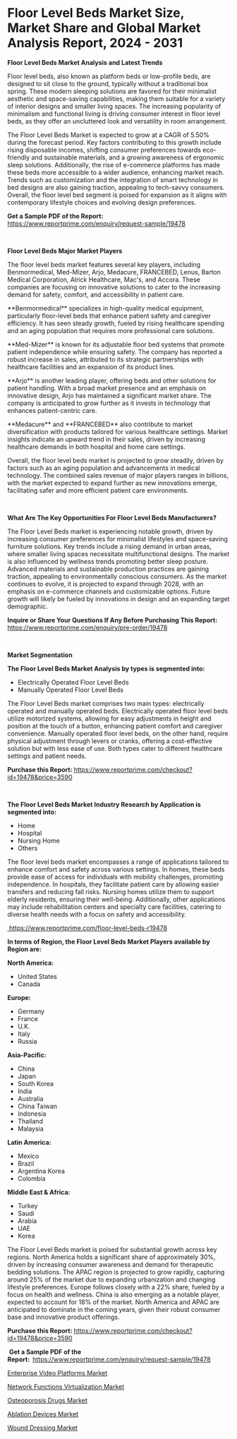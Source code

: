 <p><h1>Floor Level Beds Market Size, Market Share and Global Market Analysis Report, 2024 - 2031</h1></p><p><strong>Floor Level Beds Market Analysis and Latest Trends</strong></p>
<p><p>Floor level beds, also known as platform beds or low-profile beds, are designed to sit close to the ground, typically without a traditional box spring. These modern sleeping solutions are favored for their minimalist aesthetic and space-saving capabilities, making them suitable for a variety of interior designs and smaller living spaces. The increasing popularity of minimalism and functional living is driving consumer interest in floor level beds, as they offer an uncluttered look and versatility in room arrangement.</p><p>The Floor Level Beds Market is expected to grow at a CAGR of 5.50% during the forecast period. Key factors contributing to this growth include rising disposable incomes, shifting consumer preferences towards eco-friendly and sustainable materials, and a growing awareness of ergonomic sleep solutions. Additionally, the rise of e-commerce platforms has made these beds more accessible to a wider audience, enhancing market reach. Trends such as customization and the integration of smart technology in bed designs are also gaining traction, appealing to tech-savvy consumers. Overall, the floor level bed segment is poised for expansion as it aligns with contemporary lifestyle choices and evolving design preferences.</p></p>
<p><strong>Get a Sample PDF of the Report:&nbsp;</strong> <a href="https://www.reportprime.com/enquiry/request-sample/19478?utm_campaign=4&utm_medium=2&utm_source=Github&utm_content=ia&utm_term=23112024&utm_id=floor-level-beds">https://www.reportprime.com/enquiry/request-sample/19478</a></p>
<p>&nbsp;</p>
<p><strong>Floor Level Beds Major Market Players</strong></p>
<p><p>The floor level beds market features several key players, including Benmormedical, Med-Mizer, Arjo, Medacure, FRANCEBED, Lenus, Barton Medical Corporation, Alrick Healthcare, Mac's, and Accora. These companies are focusing on innovative solutions to cater to the increasing demand for safety, comfort, and accessibility in patient care.</p><p>**Benmormedical** specializes in high-quality medical equipment, particularly floor-level beds that enhance patient safety and caregiver efficiency. It has seen steady growth, fueled by rising healthcare spending and an aging population that requires more professional care solutions.</p><p>**Med-Mizer** is known for its adjustable floor bed systems that promote patient independence while ensuring safety. The company has reported a robust increase in sales, attributed to its strategic partnerships with healthcare facilities and an expansion of its product lines.</p><p>**Arjo** is another leading player, offering beds and other solutions for patient handling. With a broad market presence and an emphasis on innovative design, Arjo has maintained a significant market share. The company is anticipated to grow further as it invests in technology that enhances patient-centric care.</p><p>**Medacure** and **FRANCEBED** also contribute to market diversification with products tailored for various healthcare settings. Market insights indicate an upward trend in their sales, driven by increasing healthcare demands in both hospital and home care settings.</p><p>Overall, the floor level beds market is projected to grow steadily, driven by factors such as an aging population and advancements in medical technology. The combined sales revenue of major players ranges in billions, with the market expected to expand further as new innovations emerge, facilitating safer and more efficient patient care environments.</p></p>
<p>&nbsp;</p>
<p><strong>What Are The Key Opportunities For Floor Level Beds Manufacturers?</strong></p>
<p><p>The Floor Level Beds market is experiencing notable growth, driven by increasing consumer preferences for minimalist lifestyles and space-saving furniture solutions. Key trends include a rising demand in urban areas, where smaller living spaces necessitate multifunctional designs. The market is also influenced by wellness trends promoting better sleep posture. Advanced materials and sustainable production practices are gaining traction, appealing to environmentally conscious consumers. As the market continues to evolve, it is projected to expand through 2028, with an emphasis on e-commerce channels and customizable options. Future growth will likely be fueled by innovations in design and an expanding target demographic.</p></p>
<p><strong>Inquire or Share Your Questions If Any Before Purchasing This Report:</strong> <a href="https://www.reportprime.com/enquiry/pre-order/19478?utm_campaign=4&utm_medium=2&utm_source=Github&utm_content=ia&utm_term=23112024&utm_id=floor-level-beds">https://www.reportprime.com/enquiry/pre-order/19478</a></p>
<p>&nbsp;</p>
<p><strong>Market Segmentation</strong></p>
<p><strong>The Floor Level Beds Market Analysis by types is segmented into:</strong></p>
<p><ul><li>Electrically Operated Floor Level Beds</li><li>Manually Operated Floor Level Beds</li></ul></p>
<p><p>The Floor Level Beds market comprises two main types: electrically operated and manually operated beds. Electrically operated floor level beds utilize motorized systems, allowing for easy adjustments in height and position at the touch of a button, enhancing patient comfort and caregiver convenience. Manually operated floor level beds, on the other hand, require physical adjustment through levers or cranks, offering a cost-effective solution but with less ease of use. Both types cater to different healthcare settings and patient needs.</p></p>
<p><strong>Purchase this Report:&nbsp;</strong><a href="https://www.reportprime.com/checkout?id=19478&price=3590&utm_campaign=4&utm_medium=2&utm_source=Github&utm_content=ia&utm_term=23112024&utm_id=floor-level-beds">https://www.reportprime.com/checkout?id=19478&price=3590</a></p>
<p>&nbsp;</p>
<p><strong>The Floor Level Beds Market Industry Research by Application is segmented into:</strong></p>
<p><ul><li>Home</li><li>Hospital</li><li>Nursing Home</li><li>Others</li></ul></p>
<p><p>The floor level beds market encompasses a range of applications tailored to enhance comfort and safety across various settings. In homes, these beds provide ease of access for individuals with mobility challenges, promoting independence. In hospitals, they facilitate patient care by allowing easier transfers and reducing fall risks. Nursing homes utilize them to support elderly residents, ensuring their well-being. Additionally, other applications may include rehabilitation centers and specialty care facilities, catering to diverse health needs with a focus on safety and accessibility.</p></p>
<p><a href="https://www.reportprime.com/floor-level-beds-r19478?utm_campaign=4&utm_medium=2&utm_source=Github&utm_content=ia&utm_term=23112024&utm_id=floor-level-beds">&nbsp;https://www.reportprime.com/floor-level-beds-r19478</a></p>
<p><strong>In terms of Region, the Floor Level Beds Market Players available by Region are:</strong></p>
<p>
    <p> <strong> North America: </strong>
        <ul>
            <li>United States</li>
            <li>Canada</li>
        </ul>
        </p> 
    <p> <strong> Europe: </strong>
        <ul>
            <li>Germany</li>
            <li>France</li>
            <li>U.K.</li>
            <li>Italy</li>
            <li>Russia</li>
        </ul>
        </p> 
    <p> <strong> Asia-Pacific: </strong>
        <ul>
            <li>China</li>
            <li>Japan</li>
            <li>South Korea</li>
            <li>India</li>
            <li>Australia</li>
            <li>China Taiwan</li>
            <li>Indonesia</li>
            <li>Thailand</li>
            <li>Malaysia</li>
        </ul>
        </p> 
    <p> <strong> Latin America: </strong>
        <ul>
            <li>Mexico</li>
            <li>Brazil</li>
            <li>Argentina Korea</li>
            <li>Colombia</li>
        </ul>
        </p> 
    <p> <strong> Middle East & Africa: </strong>
        <ul>
            <li>Turkey</li>
            <li>Saudi</li>
            <li>Arabia</li>
            <li>UAE</li>
            <li>Korea</li>
        </ul>
    </p>
    </p>
<p><p>The Floor Level Beds market is poised for substantial growth across key regions. North America holds a significant share of approximately 30%, driven by increasing consumer awareness and demand for therapeutic bedding solutions. The APAC region is projected to grow rapidly, capturing around 25% of the market due to expanding urbanization and changing lifestyle preferences. Europe follows closely with a 22% share, fueled by a focus on health and wellness. China is also emerging as a notable player, expected to account for 18% of the market. North America and APAC are anticipated to dominate in the coming years, given their robust consumer base and innovative product offerings.</p></p>
<p><strong>Purchase this Report: </strong><a href="https://www.reportprime.com/checkout?id=19478&price=3590&utm_campaign=4&utm_medium=2&utm_source=Github&utm_content=ia&utm_term=23112024&utm_id=floor-level-beds">https://www.reportprime.com/checkout?id=19478&price=3590</a></p>
<p>&nbsp;<strong>Get a Sample PDF of the Report:&nbsp;&nbsp;</strong><a href="https://www.reportprime.com/enquiry/request-sample/19478?utm_campaign=4&utm_medium=2&utm_source=Github&utm_content=ia&utm_term=23112024&utm_id=floor-level-beds">https://www.reportprime.com/enquiry/request-sample/19478</a></p>
<p><strong></strong></p>
<p><p><a href="https://issuu.com/reportprime-2/docs/enterprise-video-platforms-market-s_70d4c70253dea6?utm_campaign=4&utm_medium=2&utm_source=Github&utm_content=ia&utm_term=23112024&utm_id=floor-level-beds">Enterprise Video Platforms Market</a></p><p><a href="https://issuu.com/reportprime-2/docs/network-functions-virtualization-ma_39752e14e04597?utm_campaign=4&utm_medium=2&utm_source=Github&utm_content=ia&utm_term=23112024&utm_id=floor-level-beds">Network Functions Virtualization Market</a></p><p><a href="https://www.linkedin.com/pulse/osteoporosis-drugs-market-analysis-growth-forecast-49-ol8kf?utm_campaign=4&utm_medium=2&utm_source=Github&utm_content=ia&utm_term=23112024&utm_id=floor-level-beds">Osteoporosis Drugs Market</a></p><p><a href="https://github.com/NarcisoFerry/Market-Research-Report-List-1/blob/main/ablation-devices-market.md?utm_campaign=4&utm_medium=2&utm_source=Github&utm_content=ia&utm_term=23112024&utm_id=floor-level-beds">Ablation Devices Market</a></p><p><a href="https://github.com/globismark/Market-Research-Report-List-5/blob/main/wound-dressing-market.md?utm_campaign=4&utm_medium=2&utm_source=Github&utm_content=ia&utm_term=23112024&utm_id=floor-level-beds">Wound Dressing Market</a></p></p>